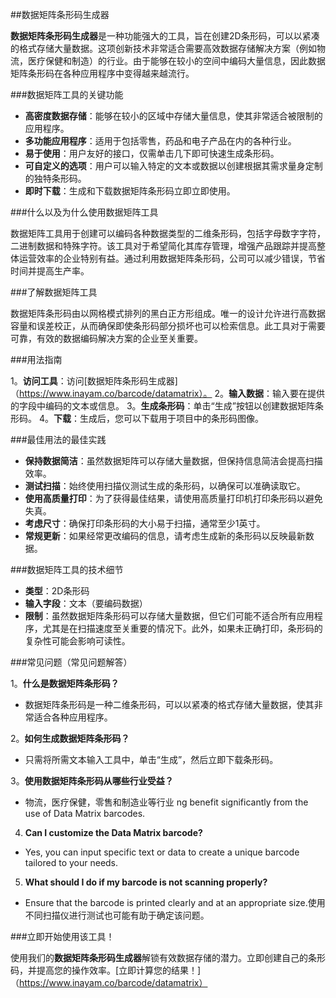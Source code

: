 ##数据矩阵条形码生成器

**数据矩阵条形码生成器**是一种功能强大的工具，旨在创建2D条形码，可以以紧凑的格式存储大量数据。这项创新技术非常适合需要高效数据存储解决方案（例如物流，医疗保健和制造）的行业。由于能够在较小的空间中编码大量信息，因此数据矩阵条形码在各种应用程序中变得越来越流行。

###数据矩阵工具的关键功能

-  **高密度数据存储**：能够在较小的区域中存储大量信息，使其非常适合被限制的应用程序。
-  **多功能应用程序**：适用于包括零售，药品和电子产品在内的各种行业。
-  **易于使用**：用户友好的接口，仅需单击几下即可快速生成条形码。
-  **可自定义的选项**：用户可以输入特定的文本或数据以创建根据其需求量身定制的独特条形码。
-  **即时下载**：生成和下载数据矩阵条形码立即立即使用。

###什么以及为什么使用数据矩阵工具

数据矩阵工具用于创建可以编码各种数据类型的二维条形码，包括字母数字字符，二进制数据和特殊字符。该工具对于希望简化其库存管理，增强产品跟踪并提高整体运营效率的企业特别有益。通过利用数据矩阵条形码，公司可以减少错误，节省时间并提高生产率。

###了解数据矩阵工具

数据矩阵条形码由以网格模式排列的黑白正方形组成。唯一的设计允许进行高数据容量和误差校正，从而确保即使条形码部分损坏也可以检索信息。此工具对于需要可靠，有效的数据编码解决方案的企业至关重要。

###用法指南

1。**访问工具**：访问[数据矩阵条形码生成器]（https://www.inayam.co/barcode/datamatrix）。
2。**输入数据**：输入要在提供的字段中编码的文本或信息。
3。**生成条形码**：单击“生成”按钮以创建数据矩阵条形码。
4。**下载**：生成后，您可以下载用于项目中的条形码图像。

###最佳用法的最佳实践

-  **保持数据简洁**：虽然数据矩阵可以存储大量数据，但保持信息简洁会提高扫描效率。
-  **测试扫描**：始终使用扫描仪测试生成的条形码，以确保可以准确读取它。
-  **使用高质量打印**：为了获得最佳结果，请使用高质量打印机打印条形码以避免失真。
-  **考虑尺寸**：确保打印条形码的大小易于扫描，通常至少1英寸。
-  **常规更新**：如果经常更改编码的信息，请考虑生成新的条形码以反映最新数据。

###数据矩阵工具的技术细节

-  **类型**：2D条形码
-  **输入字段**：文本（要编码数据）
-  **限制**：虽然数据矩阵条形码可以存储大量数据，但它们可能不适合所有应用程序，尤其是在扫描速度至关重要的情况下。此外，如果未正确打印，条形码的复杂性可能会影响可读性。

###常见问题（常见问题解答）

1。**什么是数据矩阵条形码？**
- 数据矩阵条形码是一种二维条形码，可以以紧凑的格式存储大量数据，使其非常适合各种应用程序。

2。**如何生成数据矩阵条形码？**
- 只需将所需文本输入工具中，单击“生成”，然后立即下载条形码。

3。**使用数据矩阵条形码从哪些行业受益？**
- 物流，医疗保健，零售和制造业等行业 ng benefit significantly from the use of Data Matrix barcodes.

4. **Can I customize the Data Matrix barcode?**
- Yes, you can input specific text or data to create a unique barcode tailored to your needs.

5. **What should I do if my barcode is not scanning properly?**
- Ensure that the barcode is printed clearly and at an appropriate size.使用不同扫描仪进行测试也可能有助于确定该问题。

###立即开始使用该工具！

使用我们的**数据矩阵条形码生成器**解锁有效数据存储的潜力。立即创建自己的条形码，并提高您的操作效率。[立即计算您的结果！]（https://www.inayam.co/barcode/datamatrix）